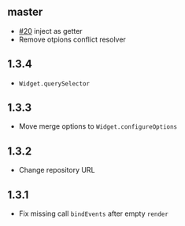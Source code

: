 ## master
* [#20](https://github.com/sham-ui/sham-ui/issues/20) inject as getter
 * Remove otpions conflict resolver

## 1.3.4
* `Widget.querySelector`

## 1.3.3
* Move merge options to `Widget.configureOptions`

## 1.3.2
* Change repository URL

## 1.3.1
* Fix missing call `bindEvents` after empty `render`
